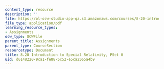 ```yaml
---
content_type: resource
description: ''
file: https://ol-ocw-studio-app-qa.s3.amazonaws.com/courses/8-20-introduction-to-special-relativity-january-iap-2021/d61482209ca1fe885c52e5ca2565a4b9_MIT8_20iap21_pset0.pdf
file_type: application/pdf
learning_resource_types:
- Assignments
ocw_type: OCWFile
parent_title: Assignments
parent_type: CourseSection
resourcetype: Document
title: 8.20 Introduction to Special Relativity, PSet 0
uid: d6148220-9ca1-fe88-5c52-e5ca2565a4b9
---
```

